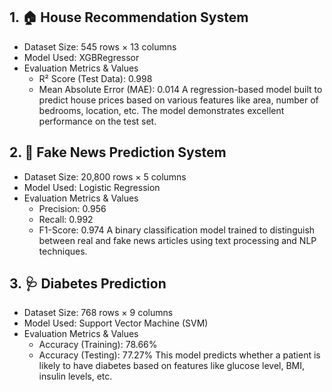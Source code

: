 ## 1. 🏠 House Recommendation System
- Dataset Size: 545 rows × 13 columns
- Model Used: XGBRegressor
- Evaluation Metrics & Values
  - R² Score (Test Data): 0.998
  - Mean Absolute Error (MAE): 0.014
A regression-based model built to predict house prices based on various features like area, number of bedrooms, location, etc. The model demonstrates excellent performance on the test set.

## 2. 📰 Fake News Prediction System
- Dataset Size: 20,800 rows × 5 columns
- Model Used: Logistic Regression
- Evaluation Metrics & Values
  - Precision: 0.956
  - Recall: 0.992
  - F1-Score: 0.974
A binary classification model trained to distinguish between real and fake news articles using text processing and NLP techniques.

## 3. 🩺 Diabetes Prediction
- Dataset Size: 768 rows × 9 columns
- Model Used: Support Vector Machine (SVM)
- Evaluation Metrics & Values
  - Accuracy (Training): 78.66%
  - Accuracy (Testing): 77.27%
This model predicts whether a patient is likely to have diabetes based on features like glucose level, BMI, insulin levels, etc.
